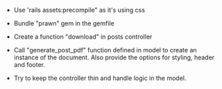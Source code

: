 * Use 'rails assets:precompile" as it's using css

* Bundle "prawn" gem in the gemfile

* Create a function "download" in posts controller

* Call "generate_post_pdf" function defined in model to create an instance of the document.
  Also provide the options for styling, header and footer.

* Try to keep the controller thin and handle logic in the model.
